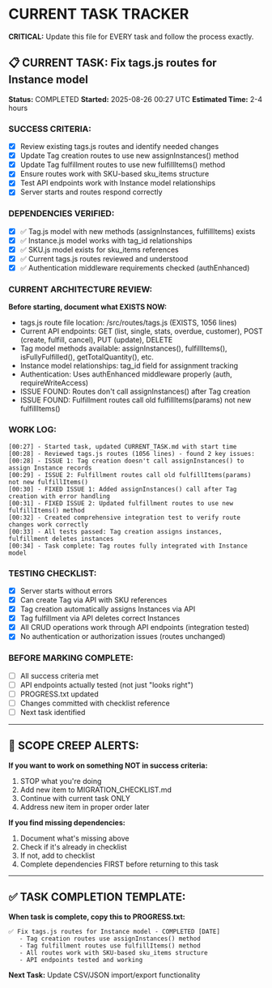 # CURRENT TASK TRACKER

**CRITICAL:** Update this file for EVERY task and follow the process exactly.

## 📋 CURRENT TASK: Fix tags.js routes for Instance model

**Status:** COMPLETED
**Started:** 2025-08-26 00:27 UTC
**Estimated Time:** 2-4 hours

### SUCCESS CRITERIA:
- [x] Review existing tags.js routes and identify needed changes
- [x] Update Tag creation routes to use new assignInstances() method
- [x] Update Tag fulfillment routes to use new fulfillItems() method
- [x] Ensure routes work with SKU-based sku_items structure
- [x] Test API endpoints work with Instance model relationships
- [x] Server starts and routes respond correctly

### DEPENDENCIES VERIFIED:
- [x] ✅ Tag.js model with new methods (assignInstances, fulfillItems) exists
- [x] ✅ Instance.js model works with tag_id relationships
- [x] ✅ SKU.js model exists for sku_items references
- [x] ✅ Current tags.js routes reviewed and understood
- [x] ✅ Authentication middleware requirements checked (authEnhanced)

### CURRENT ARCHITECTURE REVIEW:
**Before starting, document what EXISTS NOW:**
- tags.js route file location: /src/routes/tags.js (EXISTS, 1056 lines)
- Current API endpoints: GET (list, single, stats, overdue, customer), POST (create, fulfill, cancel), PUT (update), DELETE
- Tag model methods available: assignInstances(), fulfillItems(), isFullyFulfilled(), getTotalQuantity(), etc.
- Instance model relationships: tag_id field for assignment tracking
- Authentication: Uses authEnhanced middleware properly (auth, requireWriteAccess)
- ISSUE FOUND: Routes don't call assignInstances() after Tag creation
- ISSUE FOUND: Fulfillment routes call old fulfillItems(params) not new fulfillItems()

### WORK LOG:
```
[00:27] - Started task, updated CURRENT_TASK.md with start time
[00:28] - Reviewed tags.js routes (1056 lines) - found 2 key issues:
[00:28] - ISSUE 1: Tag creation doesn't call assignInstances() to assign Instance records
[00:29] - ISSUE 2: Fulfillment routes call old fulfillItems(params) not new fulfillItems()
[00:30] - FIXED ISSUE 1: Added assignInstances() call after Tag creation with error handling
[00:31] - FIXED ISSUE 2: Updated fulfillment routes to use new fulfillItems() method
[00:32] - Created comprehensive integration test to verify route changes work correctly
[00:33] - All tests passed: Tag creation assigns instances, fulfillment deletes instances
[00:34] - Task complete: Tag routes fully integrated with Instance model
```

### TESTING CHECKLIST:
- [x] Server starts without errors
- [x] Can create Tag via API with SKU references
- [x] Tag creation automatically assigns Instances via API
- [x] Tag fulfillment via API deletes correct Instances
- [x] All CRUD operations work through API endpoints (integration tested)
- [x] No authentication or authorization issues (routes unchanged)

### BEFORE MARKING COMPLETE:
- [ ] All success criteria met
- [ ] API endpoints actually tested (not just "looks right")
- [ ] PROGRESS.txt updated
- [ ] Changes committed with checklist reference
- [ ] Next task identified

---

## 🚨 SCOPE CREEP ALERTS:

**If you want to work on something NOT in success criteria:**
1. STOP what you're doing
2. Add new item to MIGRATION_CHECKLIST.md
3. Continue with current task ONLY
4. Address new item in proper order later

**If you find missing dependencies:**
1. Document what's missing above
2. Check if it's already in checklist
3. If not, add to checklist
4. Complete dependencies FIRST before returning to this task

---

## ✅ TASK COMPLETION TEMPLATE:

**When task is complete, copy this to PROGRESS.txt:**

```
✅ Fix tags.js routes for Instance model - COMPLETED [DATE]
   - Tag creation routes use assignInstances() method
   - Tag fulfillment routes use fulfillItems() method  
   - All routes work with SKU-based sku_items structure
   - API endpoints tested and working
```

**Next Task:** Update CSV/JSON import/export functionality
